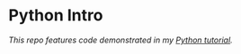 # Python Intro

*This repo features code demonstrated in my [Python tutorial](https://hhenrichsen.me/python).*